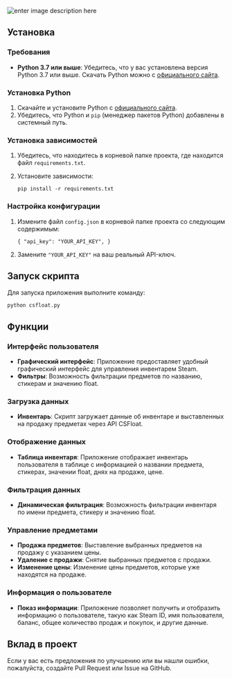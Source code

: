 ![enter image description here](https://img001.prntscr.com/file/img001/5tNkLiuoS0SKloLAp7gdZQ.png)

## Установка

### Требования

-   **Python 3.7 или выше**: Убедитесь, что у вас установлена версия Python 3.7 или выше. Скачать Python можно с [официального сайта](https://www.python.org/).

### Установка Python

1.  Скачайте и установите Python с [официального сайта](https://www.python.org/downloads/).
2.  Убедитесь, что Python и `pip` (менеджер пакетов Python) добавлены в системный путь.

### Установка зависимостей

1.  Убедитесь, что находитесь в корневой папке проекта, где находится файл `requirements.txt`.
    
2.  Установите зависимости:
   
    `pip install -r requirements.txt` 
    

### Настройка конфигурации

1.  Измените файл `config.json` в корневой папке проекта со следующим содержимым:
    
    `{
      "api_key": "YOUR_API_KEY",
    }` 
    
3.  Замените `"YOUR_API_KEY"` на ваш реальный API-ключ.
    

## Запуск скрипта

Для запуска приложения выполните команду:

`python csfloat.py` 

## Функции

### Интерфейс пользователя

-   **Графический интерфейс**: Приложение предоставляет удобный графический интерфейс для управления инвентарем Steam.
-   **Фильтры**: Возможность фильтрации предметов по названию, стикерам и значению float.

### Загрузка данных

-   **Инвентарь**: Скрипт загружает данные об инвентаре и выставленных на продажу предметах через API CSFloat.

### Отображение данных

-   **Таблица инвентаря**: Приложение отображает инвентарь пользователя в таблице с информацией о названии предмета, стикерах, значении float, днях на продаже, цене.

### Фильтрация данных

-   **Динамическая фильтрация**: Возможность фильтрации инвентаря по имени предмета, стикеру и значению float.

### Управление предметами

-   **Продажа предметов**: Выставление выбранных предметов на продажу с указанием цены.
-   **Удаление с продажи**: Снятие выбранных предметов с продажи.
-   **Изменение цены**: Изменение цены предметов, которые уже находятся на продаже.

### Информация о пользователе

-   **Показ информации**: Приложение позволяет получить и отобразить информацию о пользователе, такую как Steam ID, имя пользователя, баланс, общее количество продаж и покупок, и другие данные.

## Вклад в проект

Если у вас есть предложения по улучшению или вы нашли ошибки, пожалуйста, создайте Pull Request или Issue на GitHub.
